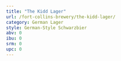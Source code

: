 ```yaml
---
title: "The Kidd Lager"
url: /fort-collins-brewery/the-kidd-lager/
category: German Lager
style: German-Style Schwarzbier
abv: 0
ibu: 0
srm: 0
upc: 0
---
```


